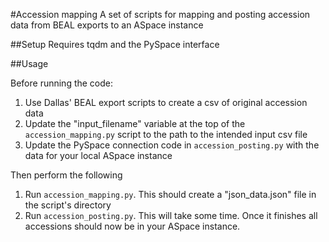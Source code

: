 #Accession mapping
A set of scripts for mapping and posting accession data from BEAL exports to an ASpace instance

##Setup
Requires tqdm and the PySpace interface

##Usage

Before running the code:

1. Use Dallas' BEAL export scripts to create a csv of original accession data
2. Update the "input_filename" variable at the top of the ```accession_mapping.py``` script to the path to the intended input csv file
3. Update the PySpace connection code in ```accession_posting.py``` with the data for your local ASpace instance

Then perform the following

1. Run ```accession_mapping.py```. This should create a "json_data.json" file in the script's directory
2. Run ```accession_posting.py```. This will take some time. Once it finishes all accessions should now be in your ASpace instance.